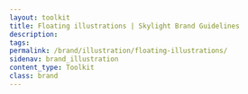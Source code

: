 ```yaml
---
layout: toolkit
title: Floating illustrations | Skylight Brand Guidelines
description:
tags:
permalink: /brand/illustration/floating-illustrations/
sidenav: brand_illustration
content_type: Toolkit
class: brand
---
```


